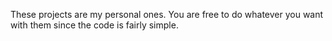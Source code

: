 These projects are my personal ones. You are free to do whatever you want with them since the code is fairly simple.
